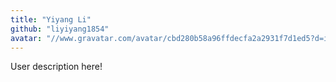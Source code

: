 ```yaml
---
title: "Yiyang Li"
github: "liyiyang1854"
avatar: "//www.gravatar.com/avatar/cbd280b58a96ffdecfa2a2931f7d1ed5?d=identicon"
---
```


User description here!
